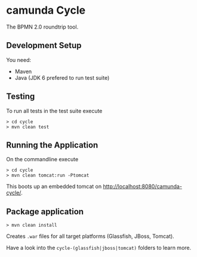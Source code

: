 # camunda Cycle

The BPMN 2.0 roundtrip tool.


## Development Setup

You need:

* Maven
* Java (JDK 6 prefered to run test suite)


## Testing

To run all tests in the test suite execute

```
> cd cycle
> mvn clean test
```


## Running the Application

On the commandline execute

```
> cd cycle
> mvn clean tomcat:run -Ptomcat
```

This boots up an embedded tomcat on [http://localhost:8080/camunda-cycle/](http://localhost:8080/camunda-cycle/).


## Package application

```
> mvn clean install
```

Creates `.war` files for all target platforms (Glassfish, JBoss, Tomcat).

Have a look into the `cycle-(glassfish|jboss|tomcat)` folders to learn more.